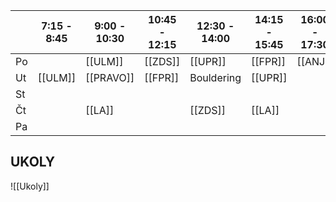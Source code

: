 
| | 7:15 - 8:45 | 9:00 - 10:30 | 10:45 - 12:15 | 12:30 - 14:00 | 14:15 - 15:45 | 16:00 - 17:30 |
| - | - | - | - | - | - | - |
| Po |  | [[ULM]] | [[ZDS]] | [[UPR]] | [[FPR]] | [[ANJ]] |
| Ut |[[ULM]] | [[PRAVO]] | [[FPR]] | Bouldering | [[UPR]] |
| St | |
| Čt ||[[LA]]| | [[ZDS]]| [[LA]]|
| Pa |




## UKOLY

![[Ukoly]]



